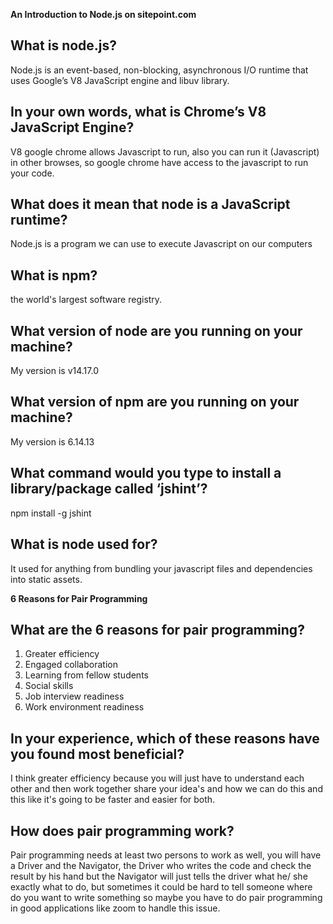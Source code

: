 **An Introduction to Node.js on sitepoint.com**

## What is node.js?

Node.js is an event-based, non-blocking, asynchronous I/O runtime that uses Google’s V8 JavaScript engine and libuv library.

## In your own words, what is Chrome’s V8 JavaScript Engine?

V8 google chrome allows Javascript to run, also you can run it (Javascript) in other browses, so google chrome have access to the javascript to run your code.

## What does it mean that node is a JavaScript runtime?

Node.js is a program we can use to execute Javascript on our computers

## What is npm?

the world's largest software registry.

## What version of node are you running on your machine?

My version is v14.17.0

## What version of npm are you running on your machine?

My version is 6.14.13

## What command would you type to install a library/package called ‘jshint’?

npm install -g jshint

## What is node used for?

It used for anything from bundling your javascript files and dependencies into static assets. 

**6 Reasons for Pair Programming** 

## What are the 6 reasons for pair programming?

1. Greater efficiency
2. Engaged collaboration
3. Learning from fellow students
4. Social skills
5. Job interview readiness
6. Work environment readiness

## In your experience, which of these reasons have you found most beneficial?

I think greater efficiency because you will just have to understand each other and then work together share your idea's and how we can do this and this like it's going to be faster and easier for both.

## How does pair programming work?

Pair programming needs at least two persons to work as well, you will have a Driver and the Navigator, the Driver who writes the code and check the result by his hand but the Navigator will just tells the driver what he/ she exactly what to do, but sometimes it could be hard to tell someone where do you want to write something so maybe you have to do pair programming in good applications like zoom to handle this issue.